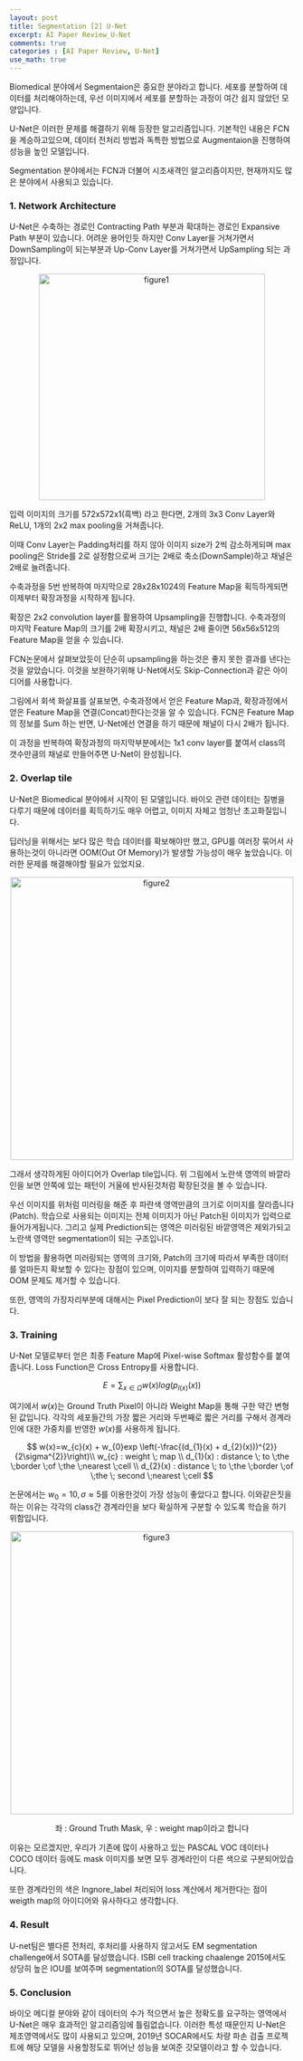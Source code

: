 ```yaml
---
layout: post
title: Segmentation [2] U-Net
excerpt: AI Paper Review_U-Net
comments: true
categories : [AI Paper Review, U-Net]
use_math: true
---
```


Biomedical 분야에서 Segmentaion은 중요한 분야라고 합니다. 세포를 분할하여 데이터를 처리해야하는데, 우선 이미지에서 세포를 분할하는 과정이 여간 쉽지 않았던 모양입니다.

U-Net은 이러한 문제를 해결하기 위해 등장한 알고리즘입니다. 기본적인 내용은 FCN을 계승하고있으며, 데이터 전처리 방법과 독특한 방법으로 Augmentaion을 진행하여 성능을 높인 모델입니다.

Segmentation 분야에서는 FCN과 더불어 시조새격인 알고리즘이지만, 현재까지도 많은 분야에서 사용되고 있습니다.

### 1. Network Architecture

U-Net은 수축하는 경로인 Contracting Path 부분과 확대하는 경로인 Expansive Path 부분이 있습니다. 어려운 용어인듯 하지만 Conv Layer을 거쳐가면서 DownSampling이 되는부분과 Up-Conv Layer를 거쳐가면서 UpSampling 되는 과정입니다.

<p align="center">
<img width="400" alt="figure1" src="https://www.dropbox.com/s/y2zv7hn3c3l1bes/figure1.PNG?raw=1">
</p>

입력 이미지의 크기를 572x572x1(흑백) 라고 한다면, 2개의 3x3 Conv Layer와 ReLU, 1개의 2x2 max pooling을 거쳐줍니다.

이때 Conv Layer는 Padding처리를 하지 않아 이미지 size가 2씩 감소하게되며 max pooling은 Stride를 2로 설정함으로써 크기는 2배로 축소(DownSample)하고 채널은 2배로 늘려줍니다. 

수축과정을 5번 반복하여 마지막으로 28x28x1024의 Feature Map을 획득하게되면 이제부터 확장과정을 시작하게 됩니다.

확장은 2x2 convolution layer를 활용하여 Upsampling을 진행합니다. 수축과정의 마지막 Feature Map의 크기를 2배 확장시키고, 채널은 2배 줄이면 56x56x512의 Feature Map을 얻을 수 있습니다.

FCN논문에서 살펴보았듯이 단순히 upsampling을 하는것은 좋지 못한 결과를 낸다는것을 알았습니다. 이것을 보완하기위해 U-Net에서도 Skip-Connection과 같은 아이디어를 사용합니다.

그림에서 회색 화살표를 살표보면, 수축과정에서 얻은 Feature Map과, 확장과정에서 얻은 Feature Map을 연결(Concat)한다는것을 알 수 있습니다. FCN은 Feature Map의 정보를 Sum 하는 반면, U-Net에선 연결을 하기 때문에 채널이 다시 2배가 됩니다.

이 과정을 반복하여 확장과정의 마지막부분에서는 1x1 conv layer를 붙여서 class의 갯수만큼의 채널로 만들어주면 U-Net이 완성됩니다.

### 2. Overlap tile

U-Net은 Biomedical 분야에서 시작이 된 모델입니다. 바이오 관련 데이터는 질병을 다루기 때문에 데이터를 획득하기도 매우 어렵고, 이미지 자체고 엄청난 초고화질입니다.

딥러닝을 위해서는 보다 많은 학습 데이터를 확보해야만 했고, GPU를 여러장 묶어서 사용하는것이 아니라면 OOM(Out Of Memory)가 발생할 가능성이 매우 높았습니다. 이러한 문제를 해결해야할 필요가 있었지요.

<p align="center">
<img width="500" alt="figure2" src="https://www.dropbox.com/s/zzkzmkn8ll407mn/figure2.PNG?raw=1">
</p>


그래서 생각하게된 아이디어가 Overlap tile입니다. 위 그림에서 노란색 영역의 바깥라인을 보면 안쪽에 있는 패턴이 거울에 반사된것처럼 확장된것을 볼 수 있습니다.

우선 이미지를 위처럼 미러링을 해준 후 파란색 영역만큼의 크기로 이미지를 잘라줍니다(Patch). 학습으로 사용되는 이미지는 전체 이미지가 아닌 Patch된 이미지가 입력으로 들어가게됩니다. 그리고 실제 Prediction되는 영역은 미러링된 바깥영역은 제외가되고 노란색 영역만 segmentation이 되는 구조입니다.

이 방법을 활용하면 미러링되는 영역의 크기와, Patch의 크기에 따라서 부족한 데이터를 얼마든지 확보할 수 있다는 장점이 있으며, 이미지를 분할하여 입력하기 때문에 OOM 문제도 제거할 수 있습니다.

또한, 영역의 가장자리부분에 대해서는 Pixel Prediction이 보다 잘 되는 장점도 있습니다.

### 3. Training

U-Net 모델로부터 얻은 최종 Feature Map에 Pixel-wise Softmax 활성함수를 붙여줍니다. Loss Function은 Cross Entropy를 사용합니다.

$$
    E=\sum_{x\in \Omega}w(x)log(p_{l(x)}(x))
$$

 여기에서 $w(x)$는 Ground Truth Pixel이 아니라 Weight Map을 통해 구한 약간 변형된 값입니다. 각각의 세포들간의 가장 짧은 거리와 두번째로 짧은 거리를 구해서 경계라인에 대한 가중치를 반영한 $w(x)$를 사용하게 됩니다. 
 
 $$
    w(x)=w_{c}(x) + w_{0}exp \left(-\frac{(d_{1}(x) + d_{2}(x)))^{2}}{2\sigma^{2}}\right)\\
    w_{c} : weight \; map \\
    d_{1}(x) : distance \; to \;the \;border \;of \;the \;nearest \;cell \\
    d_{2}(x) : distance \; to \;the \;border \;of \;the \; second \;nearest \;cell
$$ 

논문에서는 $w_{0}=10, \sigma \approx 5$를 이용한것이 가장 성능이 좋았다고 합니다. 이와같은짓을 하는 이유는 각각의 class간 경계라인을 보다 확실하게 구분할 수 있도록 학습을 하기 위함입니다. 

<p align="center">
<img width="500" alt="figure3" src="https://www.dropbox.com/s/rxub69ncovy8daz/weight_map.png?raw=1">
</p>
<center>좌 : Ground Truth Mask, 우 : weight map이라고 합니다</center>


이유는 모르겠지만, 우리가 기존에 많이 사용하고 있는 PASCAL VOC 데이터나 COCO 데이터 등에도 mask 이미지를 보면 모두 경계라인이 다른 색으로 구분되어있습니다. 

또한 경계라인의 색은 Ingnore_label 처리되어 loss 계산에서 제거한다는 점이 weigth map의 아이디어와 유사하다고 생각합니다.

### 4. Result

U-net팀은 별다른 전처리, 후처리를 사용하지 않고서도 EM segmentation challenge에서 SOTA를 달성했습니다. ISBI cell tracking chaalenge 2015에서도 상당히 높은 IOU를 보여주며 segmentation의 SOTA를 달성했습니다.

### 5. Conclusion

바이오 메디컬 분야와 같이 데이터의 수가 적으면서 높은 정확도를 요구하는 영역에서 U-Net은 매우 효과적인 알고리즘임에 틀림없습니다. 이러한 특성 때문인지 U-Net은 제조영역에서도 많이 사용되고 있으며, 2019년 SOCAR에서도 차량 파손 검출 프로젝트에 해당 모델을 사용할정도로 뛰어난 성능을 보여준 갓모델이라고 할 수 있습니다.